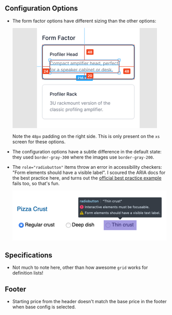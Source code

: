 ## Configuration Options

- The form factor options have different sizing than the other options:

  ![readme/profiler-head.png](readme/profiler-head.png)

  Note the `48px` padding on the right side. This is only present on the `xs` screen for these options.

- The configuration options have a subtle difference in the default state: they used `border-gray-300` where the images use `border-gray-200`.

- The `role="radiobutton"` items throw an error in accessibility checkers: "Form elements should have a visible label". I scoured the ARIA docs for the best practice here, and turns out the [official best practice example](https://w3c.github.io/aria-practices/examples/radio/radio-2/radio-2.html) fails too, so that's fun.

  ![readme/accessibility-failz.png](readme/accessibility-failz.png)

## Specifications

- Not much to note here, other than how awesome `grid` works for definition lists!

## Footer

- Starting price from the header doesn't match the base price in the footer when base config is selected.
